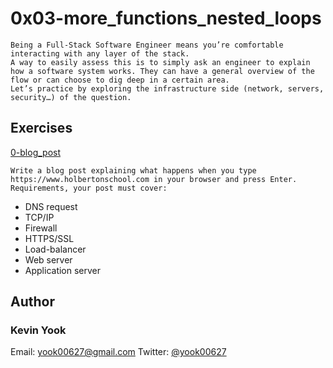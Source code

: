 # 0x03-more_functions_nested_loops


    Being a Full-Stack Software Engineer means you’re comfortable interacting with any layer of the stack.
    A way to easily assess this is to simply ask an engineer to explain how a software system works. They can have a general overview of the flow or can choose to dig deep in a certain area.
    Let’s practice by exploring the infrastructure side (network, servers, security…) of the question.

## Exercises

[0-blog_post](./0-blog_post)
```
Write a blog post explaining what happens when you type https://www.holbertonschool.com in your browser and press Enter.
Requirements, your post must cover:
```
* DNS request
* TCP/IP
* Firewall
* HTTPS/SSL
* Load-balancer
* Web server
* Application server

## Author
### Kevin Yook 
Email: <yook00627@gmail.com> Twitter: [@yook00627](https://twitter.com/yook00627)
